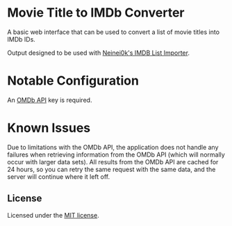 # Movie Title to IMDb Converter

A basic web interface that can be used to convert a list of movie titles into IMDb IDs.

Output designed to be used with
[Neinei0k's IMDB List Importer](https://gist.github.com/Neinei0k/f26fc3c0f0aad6a78c308c9589f0c72a).

# Notable Configuration

An [OMDb API](https://www.omdbapi.com/) key is required.

# Known Issues

Due to limitations with the OMDb API, the application does not handle any failures when retrieving information from the
OMDb API (which will normally occur with larger data sets). All results from the OMDb API are cached for 24 hours, so
you can retry the same request with the same data, and the server will continue where it left off.

## License

Licensed under the [MIT license](https://opensource.org/licenses/MIT).
